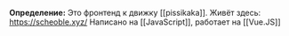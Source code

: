 **Определение:**
Это фронтенд к движку [[pissikaka]]. Живёт здесь: https://scheoble.xyz/
Написано на [[JavaScript]], работает на [[Vue.JS]]

